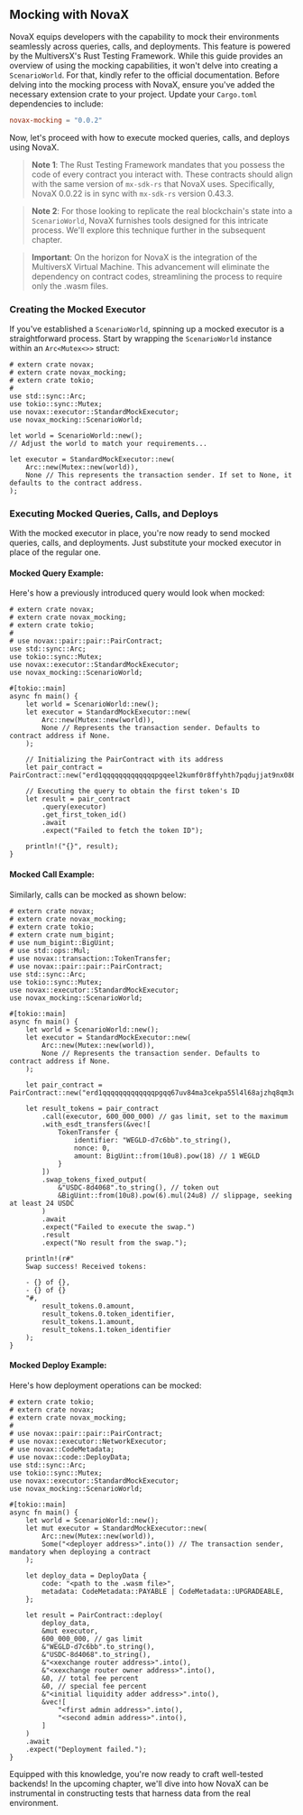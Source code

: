 ## Mocking with NovaX

NovaX equips developers with the capability to mock their environments seamlessly across queries, calls, and deployments. This feature is powered by the MultiversX's Rust Testing Framework. While this guide provides an overview of using the mocking capabilities, it won't delve into creating a `ScenarioWorld`. For that, kindly refer to the official documentation.
Before delving into the mocking process with NovaX, ensure you've added the necessary extension crate to your project. Update your `Cargo.toml` dependencies to include:

```toml
novax-mocking = "0.0.2"
```

Now, let's proceed with how to execute mocked queries, calls, and deploys using NovaX.

> **Note 1**: The Rust Testing Framework mandates that you possess the code of every contract you interact with. These contracts should align with the same version of `mx-sdk-rs` that NovaX uses. Specifically, NovaX 0.0.22 is in sync with `mx-sdk-rs` version 0.43.3.

> **Note 2**: For those looking to replicate the real blockchain's state into a `ScenarioWorld`, NovaX furnishes tools designed for this intricate process. We'll explore this technique further in the subsequent chapter.

> **Important**: On the horizon for NovaX is the integration of the MultiversX Virtual Machine. This advancement will eliminate the dependency on contract codes, streamlining the process to require only the .wasm files.

### Creating the Mocked Executor

If you've established a `ScenarioWorld`, spinning up a mocked executor is a straightforward process. Start by wrapping the `ScenarioWorld` instance within an `Arc<Mutex<>>` struct:

```rust,ignore
# extern crate novax;
# extern crate novax_mocking;
# extern crate tokio;
#
use std::sync::Arc;
use tokio::sync::Mutex;
use novax::executor::StandardMockExecutor;
use novax_mocking::ScenarioWorld;

let world = ScenarioWorld::new();
// Adjust the world to match your requirements...

let executor = StandardMockExecutor::new(
    Arc::new(Mutex::new(world)),
    None // This represents the transaction sender. If set to None, it defaults to the contract address.
);
```

### Executing Mocked Queries, Calls, and Deploys

With the mocked executor in place, you're now ready to send mocked queries, calls, and deployments. Just substitute your mocked executor in place of the regular one.

#### Mocked Query Example:
Here's how a previously introduced query would look when mocked:

```rust,ignore
# extern crate novax;
# extern crate novax_mocking;
# extern crate tokio;
#
# use novax::pair::pair::PairContract;
use std::sync::Arc;
use tokio::sync::Mutex;
use novax::executor::StandardMockExecutor;
use novax_mocking::ScenarioWorld;

#[tokio::main]
async fn main() {
    let world = ScenarioWorld::new();
    let executor = StandardMockExecutor::new(
        Arc::new(Mutex::new(world)),
        None // Represents the transaction sender. Defaults to contract address if None.
    );

    // Initializing the PairContract with its address
    let pair_contract = PairContract::new("erd1qqqqqqqqqqqqqpgqeel2kumf0r8ffyhth7pqdujjat9nx0862jpsg2pqaq");

    // Executing the query to obtain the first token's ID
    let result = pair_contract
        .query(executor)
        .get_first_token_id()
        .await
        .expect("Failed to fetch the token ID");

    println!("{}", result);
}
```

#### Mocked Call Example:
Similarly, calls can be mocked as shown below:

```rust,ignore
# extern crate novax;
# extern crate novax_mocking;
# extern crate tokio;
# extern crate num_bigint;
# use num_bigint::BigUint;
# use std::ops::Mul;
# use novax::transaction::TokenTransfer;
# use novax::pair::pair::PairContract;
use std::sync::Arc;
use tokio::sync::Mutex;
use novax::executor::StandardMockExecutor;
use novax_mocking::ScenarioWorld;

#[tokio::main]
async fn main() {
    let world = ScenarioWorld::new();
    let executor = StandardMockExecutor::new(
        Arc::new(Mutex::new(world)),
        None // Represents the transaction sender. Defaults to contract address if None.
    );

    let pair_contract = PairContract::new("erd1qqqqqqqqqqqqqpgqq67uv84ma3cekpa55l4l68ajzhq8qm3u0n4s20ecvx");

    let result_tokens = pair_contract
        .call(executor, 600_000_000) // gas limit, set to the maximum
        .with_esdt_transfers(&vec![
            TokenTransfer {
                identifier: "WEGLD-d7c6bb".to_string(),
                nonce: 0,
                amount: BigUint::from(10u8).pow(18) // 1 WEGLD
            }
        ])
        .swap_tokens_fixed_output(
            &"USDC-8d4068".to_string(), // token out
            &BigUint::from(10u8).pow(6).mul(24u8) // slippage, seeking at least 24 USDC
        )
        .await
        .expect("Failed to execute the swap.")
        .result
        .expect("No result from the swap.");

    println!(r#"
    Swap success! Received tokens:

    - {} of {},
    - {} of {}
    "#,
        result_tokens.0.amount,
        result_tokens.0.token_identifier,
        result_tokens.1.amount,
        result_tokens.1.token_identifier
    );
}
```

#### Mocked Deploy Example:
Here's how deployment operations can be mocked:

```rust,ignore
# extern crate tokio;
# extern crate novax;
# extern crate novax_mocking;
#
# use novax::pair::pair::PairContract;
# use novax::executor::NetworkExecutor;
# use novax::CodeMetadata;
# use novax::code::DeployData;
use std::sync::Arc;
use tokio::sync::Mutex;
use novax::executor::StandardMockExecutor;
use novax_mocking::ScenarioWorld;

#[tokio::main]
async fn main() {
    let world = ScenarioWorld::new();
    let mut executor = StandardMockExecutor::new(
        Arc::new(Mutex::new(world)),
        Some("<deployer address>".into()) // The transaction sender, mandatory when deploying a contract
    );

    let deploy_data = DeployData {
        code: "<path to the .wasm file>",
        metadata: CodeMetadata::PAYABLE | CodeMetadata::UPGRADEABLE,
    };

    let result = PairContract::deploy(
        deploy_data,
        &mut executor,
        600_000_000, // gas limit
        &"WEGLD-d7c6bb".to_string(),
        &"USDC-8d4068".to_string(),
        &"<xexchange router address>".into(),
        &"<xexchange router owner address>".into(),
        &0, // total fee percent
        &0, // special fee percent
        &"<initial liquidity adder address>".into(),
        &vec![
            "<first admin address>".into(),
            "<second admin address>".into(),
        ]
    )
    .await
    .expect("Deployment failed.");
}
```

Equipped with this knowledge, you're now ready to craft well-tested backends! In the upcoming chapter, we'll dive into how NovaX can be instrumental in constructing tests that harness data from the real environment.